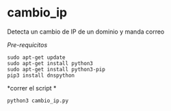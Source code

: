 # cambio_ip
Detecta un cambio de IP de un dominio y manda correo

*Pre-requicitos*

```
sudo apt-get update
sudo apt-get install python3
sudo apt-get install python3-pip
pip3 install dnspython
```

*correr el script *
```
python3 cambio_ip.py
```
